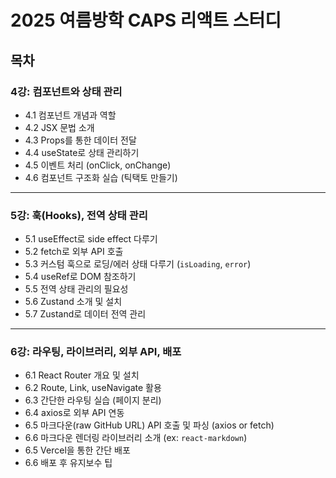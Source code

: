 
# 2025 여름방학 CAPS 리액트 스터디

## 목차

### **4강: 컴포넌트와 상태 관리**

- 4.1 컴포넌트 개념과 역할
- 4.2 JSX 문법 소개
- 4.3 Props를 통한 데이터 전달
- 4.4 useState로 상태 관리하기
- 4.5 이벤트 처리 (onClick, onChange)
- 4.6 컴포넌트 구조화 실습 (틱택토 만들기)

---

### **5강: 훅(Hooks), 전역 상태 관리**

- 5.1 useEffect로 side effect 다루기
- 5.2 fetch로 외부 API 호출
- 5.3 커스텀 훅으로 로딩/에러 상태 다루기 (`isLoading`, `error`)
- 5.4 useRef로 DOM 참조하기
- 5.5 전역 상태 관리의 필요성
- 5.6 Zustand 소개 및 설치
- 5.7 Zustand로 데이터 전역 관리

---

### **6강: 라우팅, 라이브러리, 외부 API, 배포**

- 6.1 React Router 개요 및 설치
- 6.2 Route, Link, useNavigate 활용
- 6.3 간단한 라우팅 실습 (페이지 분리)
- 6.4 axios로 외부 API 연동
- 6.5 마크다운(raw GitHub URL) API 호출 및 파싱 (axios or fetch)
- 6.6 마크다운 렌더링 라이브러리 소개 (ex: `react-markdown`)
- 6.5 Vercel을 통한 간단 배포
- 6.6 배포 후 유지보수 팁